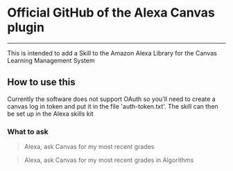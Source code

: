 # Official GitHub of the Alexa Canvas plugin
---
This is intended to add a Skill to the Amazon Alexa Library for the Canvas Learning Management System

## How to use this
Currently the software does not support OAuth so you'll need to create a canvas log in token and put it in the file 'auth-token.txt'. The skill can then be set up in the Alexa skills kit

### What to ask
>Alexa, ask Canvas for my most recent grades

>Alexa, ask Canvas for my most recent grades in Algorithms

